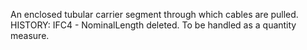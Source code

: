 An enclosed tubular carrier segment through which cables are pulled.
HISTORY: IFC4 - NominalLength deleted. To be handled as a quantity measure.